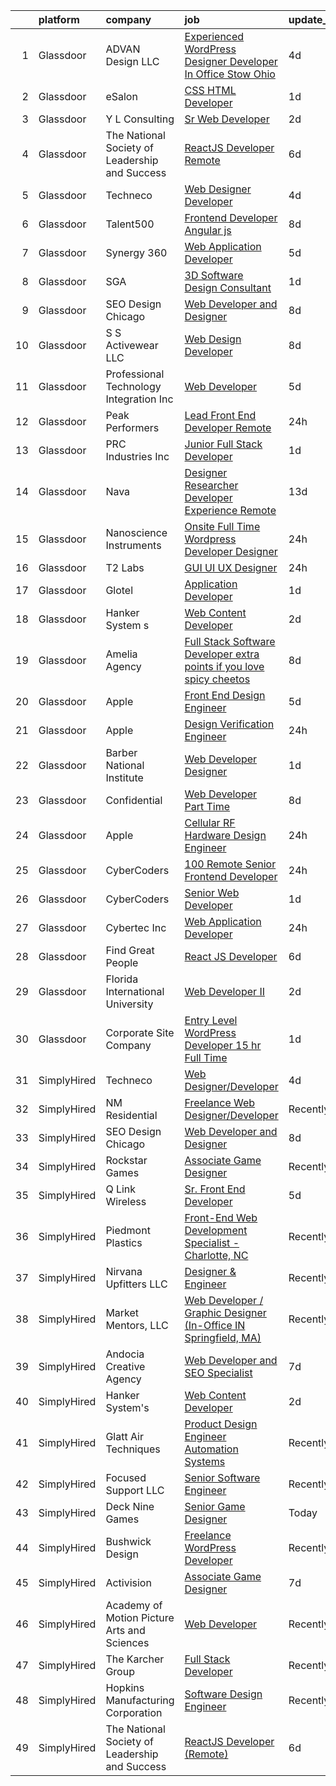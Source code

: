 

|    | platform    | company                                        | job                                                                                                                                                                                                                                                                                                                                                                                                                                                                                                                                                                                                                                                                                                                                                                                                                                                                                                                                                                                                                                                                                                                                                                                                                                                                                                                                                                                              | update_time   | location          |
|---:|:------------|:-----------------------------------------------|:-------------------------------------------------------------------------------------------------------------------------------------------------------------------------------------------------------------------------------------------------------------------------------------------------------------------------------------------------------------------------------------------------------------------------------------------------------------------------------------------------------------------------------------------------------------------------------------------------------------------------------------------------------------------------------------------------------------------------------------------------------------------------------------------------------------------------------------------------------------------------------------------------------------------------------------------------------------------------------------------------------------------------------------------------------------------------------------------------------------------------------------------------------------------------------------------------------------------------------------------------------------------------------------------------------------------------------------------------------------------------------------------------|:--------------|:------------------|
|  1 | Glassdoor   | ADVAN Design LLC                               | [Experienced WordPress Designer Developer In Office Stow  Ohio](https://www.glassdoor.com/partner/jobListing.htm?pos=101&ao=1110586&s=58&guid=00000181473da5c4a607580cb6b16c1b&src=GD_JOB_AD&t=SR&vt=w&ea=1&cs=1_21464cae&cb=1654757631856&jobListingId=1007917643696&cpc=DDAF007DC262A9A9&jrtk=3-0-1g53jr9fpm6q1801-1g53jr9g63c2l000-5ff23c5acf5c8d17--6NYlbfkN0D55hMz5WA8YX_dLayiPM-06ubVX86EvwRRl9IlyL2IOxUk6jvVi89EQpwJ_IRxxURGsp9L37NUwP3BB_cr5DGNmbSMs30THpfvwIpJVeBv_FyqtVXeZwvKyxs3MdHXAHPWOEjf3eO_aNgc7nNZ0Tckfv22IIh7me0jK0kDgsfbccu7SAmZy5O5qsyds6vwCr4HN_Z3Uf0sSEDpRVSh5jhK6rko1GV0s3dCtb3G9cGj2RnDbexz1HRf-NPI5RGDkLL9I6JFhVgaUDF4eHT4h83FSL0vwasQa-QscafpCl3N98deVsG_xwJ6IX8YZmUd19xxnK6x6AP4cdinvJE5z6d1Dc00AX_gbWdELXxYltY777oyGPpl-08da3fDS0ozJQL3wF9PyaeQ7UISiwlYLxwaqxyKDkwATMF67HPsu6GJTscI8dTKZHkQOJ4JL8BCXSGo20ujz0PY6ndiAL8AgEFAbrw68vrrYWmxg6r0JWCwSB9qCDy9Bw8DOwqPHJqQtzX3sf3NQhZseiHXQ-R_MMJ3G9UO2SrMYhUHeCjAhxZszjKUc0CpkfUa)                                                                                                                                                                                                                                                                                                                                                                                                                                         | 4d            | Stow, OH          |
|  2 | Glassdoor   | eSalon                                         | [CSS   HTML Developer](https://www.glassdoor.com/partner/jobListing.htm?pos=105&ao=1110586&s=58&guid=00000181473da5c4a607580cb6b16c1b&src=GD_JOB_AD&t=SR&vt=w&ea=1&cs=1_ed57b664&cb=1654757631856&jobListingId=1007924725713&cpc=AC285F3A3ECA6BB0&jrtk=3-0-1g53jr9fpm6q1801-1g53jr9g63c2l000-d78d28495f642f53--6NYlbfkN0BEZjN4yZdNxGTJSfeQLQOWG2stMqrQEYxPlXsGtCvXCbogS6p6IFYnszG3ouTNGqz6O7jpNIceYlz64cswnB0sIHM7SRDvZqn9H6CTiV_93sAbrfT2OsakmclQVsZTpbu-Yrthf8MLuwd4pYCyTtZPYjZXbP28sb7Nsrd8BES0pL2YqK_prWsJdN8oKMJTYJLAldvWPv93DAqNGytpVpcKCs-YCa6EBmo1YRrLpd3Is88R4cyREcULtYfa25Nu_LlZguzZTlxnWmJxAvmwQcI_55mSbr2EAQMPJuX8KVcfdgf5tfDn49X0YYD2XPG-jfPAcQLbqOI0FwtaFGxYgopCuNW2HoT0maoprYCLSFOJS6CsQvWaNbY8px-v6Z97saFke18V_4Hzcr3MIJ6o9zo-6ky9TMbLqTUU3nPQbMGFQbOOMMI0lGDT0v1i-_yOwswbBcUMMFtokg%3D%3D)                                                                                                                                                                                                                                                                                                                                                                                                                                                                                                                                                                                      | 1d            | Remote            |
|  3 | Glassdoor   | Y L Consulting                                 | [Sr  Web Developer](https://www.glassdoor.com/partner/jobListing.htm?pos=118&ao=1110586&s=58&guid=00000181473da5c4a607580cb6b16c1b&src=GD_JOB_AD&t=SR&vt=w&ea=1&cs=1_9c8a0b95&cb=1654757631858&jobListingId=1007921431267&cpc=5EFBB0462F9C6B7A&jrtk=3-0-1g53jr9fpm6q1801-1g53jr9g63c2l000-1136f29e4fa20dd8--6NYlbfkN0A570iEHGn0FiNWR_fD1pExddv97b9IVM8oRVs3VShWoHWCXBDhjgPgXI0fKFiZso2KlrAgphz6bithVkVKfHLZlL-lX2VT4NHJQteXG0YeCGWewZzEN1TdJc5qCKuzsiPkLVS8PipLBmmdR9hhwhcDKWGRBj9jimmsidYGakcv9h5Ik0ZHiHwvSRruvlwY675tHUwz5DtCHGhq6PZT2Go5QERQebfvO59OKSFc1OkNDcTN-0TeYGXEYqXXBwyINVXzlhaEAHLQGSuDkU80d25slta-_XAuz1CoHq6HxFnMljIK7Tu14EcM_U3Nv1_lDlAKuolWMW4Lx_UIPM7-AfoaS76Lzvsj4QmuDTidW72gVQGsMd_ZZE9Kgft3j4_fvQ5DyFQmXUScgmAW81yEHMCyoaLAnsjZ1XyON1M7hJCIx8RFs1oBCw-UTxgYiG6gwDM_k9G6Mez_mbTNRZWYpdXMHVOSCQBzky4-Fa-qSo4hSiPEXokE4fk0iFbGYUibGm1kvFuD333kWg%3D%3D)                                                                                                                                                                                                                                                                                                                                                                                                                                                                                                                         | 2d            | Remote            |
|  4 | Glassdoor   | The National Society of Leadership and Success | [ReactJS Developer  Remote ](https://www.glassdoor.com/partner/jobListing.htm?pos=128&ao=1136043&s=58&guid=00000181473da5c4a607580cb6b16c1b&src=GD_JOB_AD&t=SR&vt=w&ea=1&cs=1_cdcb9f7b&cb=1654757631859&jobListingId=1007912762336&jrtk=3-0-1g53jr9fpm6q1801-1g53jr9g63c2l000-f557ca080c60bcbb-)                                                                                                                                                                                                                                                                                                                                                                                                                                                                                                                                                                                                                                                                                                                                                                                                                                                                                                                                                                                                                                                                                                 | 6d            | Miami, FL         |
|  5 | Glassdoor   | Techneco                                       | [Web Designer Developer](https://www.glassdoor.com/partner/jobListing.htm?pos=130&ao=1136043&s=58&guid=00000181473da5c4a607580cb6b16c1b&src=GD_JOB_AD&t=SR&vt=w&ea=1&cs=1_3641fbb9&cb=1654757631860&jobListingId=1007917975416&jrtk=3-0-1g53jr9fpm6q1801-1g53jr9g63c2l000-5066b3ab79b21723-)                                                                                                                                                                                                                                                                                                                                                                                                                                                                                                                                                                                                                                                                                                                                                                                                                                                                                                                                                                                                                                                                                                     | 4d            | Remote            |
|  6 | Glassdoor   | Talent500                                      | [Frontend Developer   Angular js](https://www.glassdoor.com/partner/jobListing.htm?pos=115&ao=1110586&s=58&guid=00000181473da5c4a607580cb6b16c1b&src=GD_JOB_AD&t=SR&vt=w&cs=1_fd94760b&cb=1654757631858&jobListingId=1007904529317&cpc=F41FEAB56D215062&jrtk=3-0-1g53jr9fpm6q1801-1g53jr9g63c2l000-87f5623e7ebd3c43--6NYlbfkN0D5mXFGwCT9lo97i3gsfTR9iTAPBTm16RjVfbVH6M8QHIvpChn350CMaRdfCnvphGEiHbD88e3eusYPSLb0KuxUHtWedkwmMl5nDyWXtdD_VE31fhdpyL4O8B4VjX96RxYXKBMpG_wd45xNqkLRcUQ6AJTWSvLGJOZ1ffR2dQiGLXEAeLnr-ujHjIf2boT3GTSfbVeWcc3q0BN5sCRWD1riW8_BIug4tD3N3k-xfhVTxaeohH5zieX3M2BDs2kGQGav5wexHsoHSN2nFo_I3EYbaq6XcGxpWcYeOHdtVFEtGgO2bNAWF0Gw8ya2sYh__7m-iAJqgv_9oz4D4MexEStV3E9VSt2O2E6n8N49-7TWjSp6Ib_JBI0UfRRWHsGRmIQlqAkoJR39t1DOGecd8HFMQZ-LNwcqo-PsYtstOf0BT-j4YseutePi-UxXjWLdPTmG9rIHkGBcpinbGJ8O3N8M2HpnJkPlmgl7Sf9iENHPn2MVMsI3_VNxqD-7nmaGnv2T5eeKtD9uOvBu4Z9mTZ_plc8q47bOHV41h6487OoOnjMn2Y9s7LkkN0Y1bj_3Cnf2mZz5Hhryty4YiOkmJUAup2McraduVBhI9qe5Q3B0KA%3D%3D)                                                                                                                                                                                                                                                                                                                                                                                                                | 8d            | Remote            |
|  7 | Glassdoor   | Synergy 360                                    | [Web Application Developer](https://www.glassdoor.com/partner/jobListing.htm?pos=106&ao=1110586&s=58&guid=00000181473da5c4a607580cb6b16c1b&src=GD_JOB_AD&t=SR&vt=w&ea=1&cs=1_0de08d74&cb=1654757631856&jobListingId=1007916078773&cpc=01657B10174A43CF&jrtk=3-0-1g53jr9fpm6q1801-1g53jr9g63c2l000-29ccddcbc13599f4--6NYlbfkN0D3144mSAre_s2DyY13LhQs0VT40Ny06JpOHOzDNPfCMOPtH0hK8WyPBEVs6-RgPgnDufC31XtsuCJqo2t82BuI4oDEEYmSSiJecdWdwZ5OkPEEIKfQITnmixD97aXNUSMzjoxhCKQuq1KRbgfrOJ90P5KGiPcJ5p4rhkZ_0KPveUBLie4BHOSvCqtR9KEzhcUSDOvvYyZjJVn2S1jC0ANY7tm9xoU6yM3IIxlc5Ddyb06QYUXo9FBj8gMVaCWf2TFvNxI2GCqRft9cYD5TTvn5Y842bt0ARNMeARoXxtBdaqBx9Kt8A_TvzeW6K2qOhspDsS2AHMT3x5eTvFsFg4AHisdioy_UWLLwJyQ-sUJXcZSZ_I-K9VfyxUpwPnb8pOSNvzgiV6aX5W6784GykXQRXqf3umpoR9VVWYETYGzP2JmTM1hapYaG_CDI3eAgxnz0T7rae_J1EGlQA1CE5dftaYgRgvcfDUGF60C854-cX4rDYTO_6DeYuJij9JPx9po%3D)                                                                                                                                                                                                                                                                                                                                                                                                                                                                                                                               | 5d            | Remote            |
|  8 | Glassdoor   | SGA                                            | [3D Software Design Consultant](https://www.glassdoor.com/partner/jobListing.htm?pos=123&ao=1110586&s=58&guid=00000181473da5c4a607580cb6b16c1b&src=GD_JOB_AD&t=SR&vt=w&ea=1&cs=1_d9379ff7&cb=1654757631859&jobListingId=1007923712008&cpc=F4EED0218A761C36&jrtk=3-0-1g53jr9fpm6q1801-1g53jr9g63c2l000-d6b75b6fdf2d29f3--6NYlbfkN0Aic2FNJq_PpCkQ8C7f8kkQfiNvDILPGYFPhiImqsOhVE9kIE0Hm27a4PIqhs3A6nVlKtoYE2R5zUWSH50fTmCTsylpZdrk9AE3i4WYI3ewdzOoaDP7VQAz2ALnJljcomVWIB9OfCJZRzVg1tBzdWF_LfoXxW-IurCzUZVaRYkP7VlDCLg6Y6Jd9whLJqKSXn5AbHo76BJFAWvz3mGzgCck9M9brarALVIzZSGtd6TKkHqsW_A_I43p93n9XqqVnuhuiSc6SnkgK956RooDcrzeP4-Ur3GsKDCZFqaAfZfg-ce4u4R6rvmzxGdx8Sp8var9HWNPNZqym3RsPPXBtKp6i4cMBbnZMmZIY2cPqbz2d8L8_bW-_dy0-Rprl_WHcuvvFKV-C4fGDyml0YcFPZsbQsq8RT0-dE2QdKxqk2tcs3I8cU7DhqLvSIQLhx0ewSB55mY1hVNMl3QbMqWYY7MRzITVrFkhjJr8YPP2UI3m7GxjM1PyUqnNgpxJAGlNflkHcB_RjudTxA%3D%3D)                                                                                                                                                                                                                                                                                                                                                                                                                                                                                                             | 1d            | San Jose, CA      |
|  9 | Glassdoor   | SEO Design Chicago                             | [Web Developer and Designer](https://www.glassdoor.com/partner/jobListing.htm?pos=129&ao=1136043&s=58&guid=00000181473da5c4a607580cb6b16c1b&src=GD_JOB_AD&t=SR&vt=w&ea=1&cs=1_2020b19e&cb=1654757631859&jobListingId=1007905745551&jrtk=3-0-1g53jr9fpm6q1801-1g53jr9g63c2l000-edb5c12235ecbca6-)                                                                                                                                                                                                                                                                                                                                                                                                                                                                                                                                                                                                                                                                                                                                                                                                                                                                                                                                                                                                                                                                                                 | 8d            | Remote            |
| 10 | Glassdoor   | S S Activewear LLC                             | [Web Design Developer](https://www.glassdoor.com/partner/jobListing.htm?pos=102&ao=1110586&s=58&guid=00000181473da5c4a607580cb6b16c1b&src=GD_JOB_AD&t=SR&vt=w&cs=1_ee731e1a&cb=1654757631855&jobListingId=1007907546318&cpc=EE82F4BE751B39CD&jrtk=3-0-1g53jr9fpm6q1801-1g53jr9g63c2l000-9a94e0e65c736bca--6NYlbfkN0Ajr136nt6A_LHOZ7dazkZBMRVGXfFx1UH3hXSlGZi78qV2vh4IIPaG56QxCFgA56Adpr9RaXdipIXu1R4bmSOvMziN5foyE-Hu6-wOJzorB798i-BTTof0WkY407sJ8JJ-b48jkEdELNvzxft-sRf5NMtJ6JiYIBRDHRpWroXbQqBaO_5kxxHvN-KYbt9H9FU-F8bCVWeed56PDkhqUEuRGHhHzWK0Nu3lZP0kPet2iRwACwaCwOfDb-EMyWgGqkEBetBJK1ErJidnsNGviaIp3j3c4fEJ9QHZtB9JS4PoDifFxaVwroA3xYDn_zeuHHwiUQPR0V0Xl8gLFzSfe6Kd6T1AYXTykQZZoEsQhVpP7SQEwQ6AJqdyl7m1DQkXpVa37FyNjhgT4OlO2oa2_pzkK-9eUFSgmLZ4cLDmKhKmeh3WLqQaxSaHymFq2ghgQdmb65bZn8eI-mRSo3gUkqNGKD8wCK1mEehz9dvwCb3i_7mcxHPnSmFc9tdtx8ENK36slBQracbAXfdHCIgMgnDzlS2QN7MaOPnMD39lKHkR3S7xOhHAgxAHlhtjkFesG7SL7DQqrxRIiR916_D8QQM1GZmSAx1wxL--tpqPOLMKDfhqe20B7NmINIihMO8BJAoqzAuvl3qfpDRC6CQe0GVEp_YlAq4XPKkI8g9i_SXexeFzcCZdef-6NTlVQ9OtCNrF0MlMNflBAp0QK05NQp0XNqkL2u8CggZR9WyY9k44Wm5JO-rr6yMWXCSTjCOuOJk%3D)                                                                                                                                                                                                                                                                         | 8d            | Bolingbrook, IL   |
| 11 | Glassdoor   | Professional Technology Integration  Inc       | [Web Developer](https://www.glassdoor.com/partner/jobListing.htm?pos=124&ao=1110586&s=58&guid=00000181473da5c4a607580cb6b16c1b&src=GD_JOB_AD&t=SR&vt=w&ea=1&cs=1_7259c2f5&cb=1654757631859&jobListingId=1007916804818&cpc=9908D8D4413DBB8A&jrtk=3-0-1g53jr9fpm6q1801-1g53jr9g63c2l000-1ae6fa55cd02a2b8--6NYlbfkN0CxP5eqahSjqXr0D5ytgzapk24O0aoHOFXOFipKNsq5vdODBmzByVVxgqoPStOx5p3cOVzRoWYwuK8fujv_pb3DvoBpatLIMqpiKDV-obQccrSsym2weDIWvx-G2Lo53qJHbqQak6VFhMIBqXrQSJZ3nOOPQCcxx2Im5d6qgmmk4eJzsPwhUA022BtUArrGy59A5KD9F74pfWwLTaaDzK1GztN1jyKImIRb0pAII7ROo7vcjdBR542vJrrVRoJ1aNvi0c0Zk_l550Hx4eVDfZBnS5hZpi6m-tUDpEsuacLAcDT-d_azMsQxB7fE2v7lB1QFAHPA114bxchY2Q51DNeXM_NhKf9rGKAoX85_TpERcyLOKpg5nysbhe1L6RFEdxcqDdx3jlFPjM2fOYjwSCjK7uUNz4lR9fBu4-iAhcsNWotkNx2J68ZdskwvSs4L0zxiUPidABBr9ARcXf2FW49SGeoY_BagA1dHNMuHHk0Voxx7PDxrCLgFh0-KL-Pqz4wF10A4wO5aOPBQSj0vWl33E97lUra1ZH3fpR6wJJlybu_s2b_G1Q71)                                                                                                                                                                                                                                                                                                                                                                                                                                                                                         | 5d            | Atlanta, GA       |
| 12 | Glassdoor   | Peak Performers                                | [Lead Front End Developer  Remote ](https://www.glassdoor.com/partner/jobListing.htm?pos=117&ao=1110586&s=58&guid=00000181473da5c4a607580cb6b16c1b&src=GD_JOB_AD&t=SR&vt=w&ea=1&cs=1_93f7db00&cb=1654757631858&jobListingId=1007926142322&cpc=D2F1DE17EE1F43B9&jrtk=3-0-1g53jr9fpm6q1801-1g53jr9g63c2l000-a18a62bd0dbb7209--6NYlbfkN0AX_4CYIvWFVA435E2RDot9sX-OlR2KTHdLRUP7CmfXrIXs_xUKOR6jRoFT4FW3Lv0_8c0i5yrz8ZRS2BCnSKvOg8zmutHqDYpLfJQALyvoI8g-x02lETLyEJLmehyO2hWjyiS2Mbb4WOeV8rGvz3SSvSgnW2WJT9vlAuofu-JTNVcd9s7M1lbx6zGDUQC8yfKzwDRYevNsGOcXl0Qj6vlYNQugrt9gMkHf3ItxKv0C47iR15Sj31F_H9IOyi3C9gUNDE10GfUBvjJGFDMve0NVpoHM2jqBTB9ZsdWqG1CKBS-KcOra2A3OSExoH1ld8H1PpxtLA89xRjGHbbxBhRNXCkgVkB0v2mpSKvQjmvCYo-ALJsTuE0ZrPzM6PjCflC9OoGqEdThmgcUT5FEUvwC5Smzux_j2l6vgGezW-y3mhrw8bsQ9DeuTRECCEZYnNUMBW64jsEjRD6BRXl00bziT-CWWM67a1zurAI14p0OWqugrvt9tCx7x9FWEibQWwOAUmulgEn7difUS0Fj8muyo)                                                                                                                                                                                                                                                                                                                                                                                                                                                                                                     | 24h           | Remote            |
| 13 | Glassdoor   | PRC Industries  Inc                            | [Junior Full Stack Developer](https://www.glassdoor.com/partner/jobListing.htm?pos=103&ao=1110586&s=58&guid=00000181473da5c4a607580cb6b16c1b&src=GD_JOB_AD&t=SR&vt=w&ea=1&cs=1_d2e9685e&cb=1654757631856&jobListingId=1007923512930&cpc=9507B69CE123BFBE&jrtk=3-0-1g53jr9fpm6q1801-1g53jr9g63c2l000-df9d79e5423699d4--6NYlbfkN0CO3DEfAY9A68AIVwcxeRGvQUfeLcLgbZIyCfLEHxv2SWGKfgJWTED4_Z4nihJdleGrXGQigOA8z8rOlK1LtPOz1qT_siv63a-28dQth0QBnkP5EWEfvZNhrRWqTAqC3iqsHJ9moYFKHe3thFMuOqY8N5OukuQrk1C1JAVM45Dv8MGwmxnHnhrUJNEwoIkNRsFIppttGz_ZFdIh_3i1zL1Dq_ZSgt5wdVG8hVsK7XuPRAdY1Plf2bz0XD5toWMIe_2ySP54XSLBnuCdlPC0bCBdPyIfgqoafHOjtu525sP-fXMuib47q0eUj644esPEzbXRB_AM56nq5tF9pzq83nui0nmf7MzlNSCetXDgNB_VVDIngLxBWmra6bkKDKrtJ4y-ynlnsGWJvaj4oqMwltj_amLvp-zukYr7AtSRifRIT6QuWDIhtuG-nqqhIpQChOUtko6ky4NTuxFEzAf_Jfe4RD4I44ppiFx-wjVnOgAjvH8wZspUorY3rj4AXglEYiIXjC0HFnMYvA%3D%3D)                                                                                                                                                                                                                                                                                                                                                                                                                                                                                                               | 1d            | Hauppauge, NY     |
| 14 | Glassdoor   | Nava                                           | [Designer Researcher  Developer Experience  Remote ](https://www.glassdoor.com/partner/jobListing.htm?pos=127&ao=1136043&s=58&guid=00000181473da5c4a607580cb6b16c1b&src=GD_JOB_AD&t=SR&vt=w&cs=1_e5db6354&cb=1654757631859&jobListingId=1007895284049&jrtk=3-0-1g53jr9fpm6q1801-1g53jr9g63c2l000-6915f9656e40c825-)                                                                                                                                                                                                                                                                                                                                                                                                                                                                                                                                                                                                                                                                                                                                                                                                                                                                                                                                                                                                                                                                              | 13d           | Remote            |
| 15 | Glassdoor   | Nanoscience Instruments                        | [Onsite Full Time Wordpress Developer Designer](https://www.glassdoor.com/partner/jobListing.htm?pos=104&ao=1110586&s=58&guid=00000181473da5c4a607580cb6b16c1b&src=GD_JOB_AD&t=SR&vt=w&ea=1&cs=1_8ee5e0e9&cb=1654757631856&jobListingId=1007926136725&cpc=009A9C8147DF705D&jrtk=3-0-1g53jr9fpm6q1801-1g53jr9g63c2l000-5069f7cf6be236dd--6NYlbfkN0ApRnHUsNjnfNRWRnM7ATff9SNPzL8qSlFUCY4RzXflRD5VaCzMStmEdENmNM8JWCKXvxC4QtR_mvMC5kqUrpzT7iwktI0Hn79S6pMaOtfpmv-Cyt-vRNjahz6qtzfhn-fLCNKgq638TYlWfOc-h8uz8NE3KvVrtsgrfsQFPgJUm0VytLuTzaMLBpx5dZiIV1u8yKTvnmrDtE2K1yS_EPyhgOMPbCHQHzcwPDqLIAKPF7tcfihYeQ6dwLC6oSJdphtlDCRyNFNbzPpBIe0VpvF_KKw5m3l4cnZTyv8Ls93j1sLvqHygnv1HsAa5R5hiDBlISUMMmxeHt78OIEDsqzWN4PDSNlADJtKJKor5TnT4sRm0gyhj-gfFUuR8iEhzPE9T-x4WZSNJ-ffJ-BT7SjHyuVaq98XHHKjWKnIhMh9Xm6VOVzPQhI9yaZ2iIMAeDtMbH5hTdnuMxOmzxx4mh4LrBRNOBlFrvgL0cMWaewlK4dutdY614W_6PO49YKkobR-4WhJayU_GkQ%3D%3D)                                                                                                                                                                                                                                                                                                                                                                                                                                                                                             | 24h           | Phoenix, AZ       |
| 16 | Glassdoor   | T2 Labs                                        | [GUI UI UX Designer](https://www.glassdoor.com/partner/jobListing.htm?pos=113&ao=1110586&s=58&guid=00000181473da5c4a607580cb6b16c1b&src=GD_JOB_AD&t=SR&vt=w&ea=1&cs=1_ae4669b9&cb=1654757631857&jobListingId=1007927015310&cpc=D69957E0862862E0&jrtk=3-0-1g53jr9fpm6q1801-1g53jr9g63c2l000-88fdad46afa941a8--6NYlbfkN0D2W1O6DpjgqM5t-Ytd4rWfN7zm7KgZNT6v4xi380-TNoafG_tUEkKvJdXorb6VoYSE6sjVX1kUCkmsNuH6WCf5kO5Gs5uD9UVjt-nV7YkXjbodDSuQRyGQsosBRGhih3WcdfQltN15nJROO-E6KuzdoSIxQvmOdLaL6hSdVz9Aa1WRUbnTPubpH0DqG3RXpyxzL6wHmZNA8C6CE1RVvcobQwY7yzNyyWDaRJarbyV5C5V-yIONpYzaG5NYgXGjZmlsOVBoOVkAx5eCB8EaoYKyedr10a5CRzPoykP3loCXohITCsOT9KI4dDyG06epQYPwgPzXZVA2pHdGjE5RT-P6faawRusZ4qro0fJXD8O8WZ7QlbcnP_899qL-RJm-hsNpJsdSd6cim2RDyg227RKZQzVFKmWwtLnGmt-OZD_T2D1JoxFg4NQytfM9C2UNmFCGw5r4hJCxH0felfNywFn-)                                                                                                                                                                                                                                                                                                                                                                                                                                                                                                                                                                                    | 24h           | Remote            |
| 17 | Glassdoor   | Glotel                                         | [Application Developer](https://www.glassdoor.com/partner/jobListing.htm?pos=119&ao=1110586&s=58&guid=00000181473da5c4a607580cb6b16c1b&src=GD_JOB_AD&t=SR&vt=w&ea=1&cs=1_973385fe&cb=1654757631859&jobListingId=1007924451786&cpc=0FE1F5EA2BC84A01&jrtk=3-0-1g53jr9fpm6q1801-1g53jr9g63c2l000-50054bc649e96b3d--6NYlbfkN0AHt4n_Kd3AD0gWGSZbfdNPfFEtyPJDPwBacocU8oa4KMgYMdO-E2bXbUttnvS2UprtqXqi1RpH7_RSoHERFtUvgIoAvpbwydqelx60xda45X6-iCn-Xy6WvnaPNyTC8Iw9kIipQ1gNGsBzo1KnNGwdQ3dYy5FuF_JdbfXvXrD333RJoXdyyuQjwT8oWlJfbt1yNCZoYDR4VepcKc5tTI7NxlCJ5_1HArcq-llmMQpVYqwHeLvJeUK9Eq2ZAzb7ktTD47xEkhWi0o_EdI1CCaHw1MeaEvRY-iC7hpIi1y8z3jPqm-3vCDuzIwjIF9u0yrNfw7E2kyHFkY1ClV3EzjzoNAWA-NLMtzd8py_PBO_WCKv7pia2uSTreqLSx6Rm0dCbTVvVnzJF2sNB5Gofb1XzrwvGxft_eRckZmiBDetXBJUjxzTHBYrPqrxp66ozxOOIZ8XXAXRSaDZweqm6YklaLCHbQkB6iOpOdhWjXByc5CtbECJ--9R--QMbZOSvAy-zP_ORdWxJDQ%3D%3D)                                                                                                                                                                                                                                                                                                                                                                                                                                                                                                                     | 1d            | Winchester, KY    |
| 18 | Glassdoor   | Hanker System s                                | [Web Content Developer](https://www.glassdoor.com/partner/jobListing.htm?pos=125&ao=1136043&s=58&guid=00000181473da5c4a607580cb6b16c1b&src=GD_JOB_AD&t=SR&vt=w&ea=1&cs=1_0654c0c3&cb=1654757631859&jobListingId=1007920966722&jrtk=3-0-1g53jr9fpm6q1801-1g53jr9g63c2l000-4bd204d5999c692c-)                                                                                                                                                                                                                                                                                                                                                                                                                                                                                                                                                                                                                                                                                                                                                                                                                                                                                                                                                                                                                                                                                                      | 2d            | Remote            |
| 19 | Glassdoor   | Amelia Agency                                  | [Full Stack Software Developer  extra points if you love spicy cheetos ](https://www.glassdoor.com/partner/jobListing.htm?pos=109&ao=1110586&s=58&guid=00000181473da5c4a607580cb6b16c1b&src=GD_JOB_AD&t=SR&vt=w&ea=1&cs=1_8b597f5b&cb=1654757631857&jobListingId=1007905190328&cpc=1120CD366D53BFD9&jrtk=3-0-1g53jr9fpm6q1801-1g53jr9g63c2l000-67856edb6d341728--6NYlbfkN0DnWT2MWh3PjM2wGGC7mpX-PKFto2gAIuK8vCM8ePi-hpLYk1KqrofZgPTWXPSBynrJI52abg7-pww4gidOsU03XaLmBhLwalfYZqdGX9y7CVtOsxZpVCYqhwMvoOxjUu0GyMK6-_HoTxubhrZPIFEBztbP9edVRRWyNFHpxru3WqhWfNKBH_zTMLBWK-PldWilFqODFWy6wFy9thGVF56l0gjSaFdQg5vkZvp5I0yWWZABKQsU9-8zhc2uFqDzsMvDh6af0MsL4Ao0gG3XMz3sv-KVRmLDfcjRfp6bGsn2_6wBN9qV2-a7qllIbiPTNRVuz2n6wEDr-0A3ZbPg6_DOA2FuLDXnfeHMe69kSs87ZRW26548wC7-g22E9ig80KC1uPr3G4_CSgcE6FHdiczKMaAcuO_LwhEocpMDIeDeQRp-yRw64bE-8A73Tvr3H_E77XVEZ2ntTYis4XRJhWkBF1rjKPgWQ0b2-646AwYWE_ctkgbHVeI6pwGoAkG44Chv1aQQhBzjoi3aj3ygAwbcwPJp501l0xXsr4Gbyg5RW81LaxB1Asi9kd5oD1fFr64%3D)                                                                                                                                                                                                                                                                                                                                                                                                                  | 8d            | Remote            |
| 20 | Glassdoor   | Apple                                          | [Front End Design Engineer](https://www.glassdoor.com/partner/jobListing.htm?pos=112&ao=1110586&s=58&guid=00000181473da5c4a607580cb6b16c1b&src=GD_JOB_AD&t=SR&vt=w&cs=1_e747ef6a&cb=1654757631857&jobListingId=1007917017039&cpc=155EB9D5185558AF&jrtk=3-0-1g53jr9fpm6q1801-1g53jr9g63c2l000-024e67ab84e899c4--6NYlbfkN0BvKrLyj5gPmtZO9T8euul8TCxuuKNOtzRJOomxnwSEodTz2Bc-sPZlMlNbJQ5kKAuamD8E0y8fib0F8wutCtfIGSb471QHU10me4iGiQrDnZ3-x6hN4JEXclGmEWSJEjzkIPaa9eKZaRy3nL4JjynJ8p5ziDXBpcVgJgP1KwoSR9UBfNHD6iz6J4w1IZr_wwLsF3zx2tDbIrc76PhG0Gq7rh4W0FiLu6jbaUF14w1AVw9lmmXGIWjwEiyY41GX1X7tftSoq2xNQdRervxT5vEx9PtSXw6Omh-gapNThiES8gh8L4OAemJ7SgoNAezgdPVKU11sDaV5sgoRLlYeDvFYuPIVbHIZinmCU6XiqI0I4LFbvapQJ97k7__H3vsSimapZSQHXqK_IWHmNoYv7661GDpSQpkvhYKQcsTBjhSeQcAG531dR08UX3goF0UYTfH2GdAp1sxxrHwUn5WmvxNTjSo6lHKZie016fg2PxJTSvYkICR-ZL0tWoay03UgQtUf38QyE5fWCSpGqm4ZgpGtLoJSLm9ksBYY9eORTP3qFuahI4Eidmp0c72sScqlBP-qw5nrheg689E4j9kI_GO2hhkO5Zg2L1wKgt4_bcweK7UfyxP8Lk560NOn7cogYhN084DJ3iP7TauXRyWVSjg7j4MILJE_PSI2H4wD6FRvrUT1n8N0H6TsI6C-B36TxIF9YhdVfvYT4-EcgD3d0c1zRWBUA4nb7I1lHOTC3RTZheEQsYTbh3ui3qQnh2wRPLjYaJD7iXK3-zCUvmkTPfUvXJy0637Zme1LlBiluwbM8_ynlewSeAn6ZkIO65ArHUm3e4_htTQRmqgEeiH3FtnqdQF9ChS3tCEut0KXZGPlhEcabmVGU0YUPdsFhRAj3BIAsL84tumMSvl3pDWJUyBkhBWUQMDZP1AqheOCdWv_3wIi659yCyFpbGgtGWmBoVu-0e2KFfTfRGvwi38IVF5D)                                                  | 5d            | Beaverton, OR     |
| 21 | Glassdoor   | Apple                                          | [Design Verification Engineer](https://www.glassdoor.com/partner/jobListing.htm?pos=116&ao=1110586&s=58&guid=00000181473da5c4a607580cb6b16c1b&src=GD_JOB_AD&t=SR&vt=w&cs=1_40bb406a&cb=1654757631858&jobListingId=1007927430809&cpc=1CBFC3E34E2A31FF&jrtk=3-0-1g53jr9fpm6q1801-1g53jr9g63c2l000-49ad2346d924915b--6NYlbfkN0BvKrLyj5gPmtZO9T8euul8TCxuuKNOtzRJOomxnwSEodTz2Bc-sPZlSXfvz6ygy0sLr0tqZENdehNZlygHo5PMcieK-J_3SFFWDqljZtfJTLbLh3thFrLxDnv2ZHWZkqygNsHU2QndLHz6awDqboy_YEb2_FoW8NPv1cegmUxlN10fciLFjLnjDAW7U5yuKVZiqUwfvblK2eHfM9wHWiUSmbnO4YUsWk37l5N9RjXHxZ0CvEImkv1nT_ZNouhzyf48HukXypAzDsfBsUoa48_cM-yoGH5YuUJjs7CTL_Js8pBWhVKNNF7Hzt8Uz9FLCrz1rJ9XISybjgOhUNPym1QBAQKcfLl4NBslem6e9Uo9EXbAlh_DS0bgbHfLDrgK2Qn_17c3xS_DNdIV28tjUSzFK_gxzQvsGTyqQuMwzZmU4djdIpaJU58BdMkjsMH8hguVhQWEMC1cFewm2qxNlB4soOfdhGPqnxTraBSPCmGh42bVco0gk6stndMrHK_TaX7oaTNm5yn0eVQsIUwNYrGkGcxcz7q9NiM0npAkeY_Pu-BdmvUTKrBsCvvrzli3WhSbyISMMKAx9cih_ZxlV6sX3MAu5ep4X189N-4c0xmmSK1IVBsnyHtm1WD0IH_4pATmd1ySnBrJ3usW3VrICdJNVixMKr_rAcDXMneWFPZLXKzzL-jIrqQMWW8b3F_FVjwxWY4vzOklG0M2a5A-s9HHMydEYS9ht4wZ9GUdZUMfRbBqun1IfnZk71PPdL8bHtEh1-QVywqDlX86F-SgYIPUQKzv-khMri51hJ8T9fukqgJ-m1mwgLxkDdlKIDQBA3rGOIIUhIJfuef7VandOEByN7PfzlQRfe49Dagb8iwarVqmpENNYCmX8fu2fWlHZu0HoVOD2wYksjFT8EQ7ORnKlh68y8D7gUr9GuZxqrfK_NxwsXBtFcNDMlC3-L1DdeUlp06S3NpfIPw6shsDhHQR)                                               | 24h           | Austin, TX        |
| 22 | Glassdoor   | Barber National Institute                      | [Web Developer Designer](https://www.glassdoor.com/partner/jobListing.htm?pos=110&ao=1110586&s=58&guid=00000181473da5c4a607580cb6b16c1b&src=GD_JOB_AD&t=SR&vt=w&ea=1&cs=1_6c1fe3b5&cb=1654757631857&jobListingId=1007924789569&cpc=5FEB1BEB8E14EF52&jrtk=3-0-1g53jr9fpm6q1801-1g53jr9g63c2l000-6e16d3ab5abbf78a--6NYlbfkN0CQ8XWnopUwa2N10crpRVKCxVtySCUBlVivHB_lAYh7Jd-INwIO3-Qg6-ABR5Fuy4QPYhOoO-o_zNVo4BoJX4SrEdwTA6XBteWNF1MW3sIHJ3bhv5Z-Fy5PnYYy_aTeYtorIrhqi3IohZiWJu_KGc_b4EUbvDc0jXnAsre9q-OX2a_d6DaE2jS5cqSOqlNbBjfRh9ij-dJo6RCWKdItbvmycDEHxGYW5cEimsduLsGO_xlUlRyFfpdPhkPE3mMZ6uOkJ_C0WgDetubzbWlScMlRHX5IkrmLGqw1pIHtRXsQagusFFP-rErwEt-9YAGLmnz_MuDZauWpnDQTwmYCXF1XGHY96uLAGs5wTIkgeDAVUUWge50AQwGBg2a8vzHFjz-bpN-JNHJax9OzFd7ZA5CysGNz9toy_9gLwlVwgNY33whun62b6aEWnvcJJ-Ko54SfTe2a23rRgZkAPh3vlZ2ctGOSEhSFxeyMDE8TQTub2Yt572GsAjq-r2hWcqTcf32c1U_1UKX3Fzlv4trgKuSQ79Wp772-3ot5r9IeCTvEgQ%3D%3D)                                                                                                                                                                                                                                                                                                                                                                                                                                                                                    | 1d            | Erie, PA          |
| 23 | Glassdoor   | Confidential                                   | [Web Developer  Part Time ](https://www.glassdoor.com/partner/jobListing.htm?pos=107&ao=1110586&s=58&guid=00000181473da5c4a607580cb6b16c1b&src=GD_JOB_AD&t=SR&vt=w&ea=1&cs=1_24fa5c65&cb=1654757631857&jobListingId=1007905392235&cpc=07D58528F3898F33&jrtk=3-0-1g53jr9fpm6q1801-1g53jr9g63c2l000-e35ddc5ee4aa6cfa--6NYlbfkN0Aud7R_qXNqhvcbvKxhCMvxmp6vd4wU5ICURI82C-tj0bxnp2FillRMqLjFUiAFY2MOJtH8PZep5gZCImZUtOW6OjO_q_5L4DMjnDv0PaINld1IO6GVyU804OJf1AzR25XkgXte8BTmlSuI13_S97ZDW9HrI16PFH_f8ay9XLAfgt-waIqHWAl5yNFoTidGVaIx4_76-vYTNSKGS2H22FO02A0UJUStqrcI3BKVjj98UAfLlMX-RluaCgKak_biAze9S3h6D1xEEKZuneAMUXW26ZnhYpNDUlm-hgfE-KDBsc2dZ6kAiKSjPiSOuzQjTSJbC2f83Sssc1CGIKctnAzRiw0addLM7aobZMUWILo_jENv88Iuc5WBYgO3PQ4eh8jgeFu4Xw4yAn2-i5fKF5xjeZwg8ou6yByzip0Ye4vHYOSWuYEfIDnt6cMLfz7FqCDVwb-BuUXmC6AoH3ysdOCXS1aS23glve739909VabGDeGeyFOoxf6hUJJ8hLByhYaXOAdRvDXaWg%3D%3D)                                                                                                                                                                                                                                                                                                                                                                                                                                                                                                                 | 8d            | Remote            |
| 24 | Glassdoor   | Apple                                          | [Cellular RF Hardware Design Engineer](https://www.glassdoor.com/partner/jobListing.htm?pos=114&ao=1110586&s=58&guid=00000181473da5c4a607580cb6b16c1b&src=GD_JOB_AD&t=SR&vt=w&cs=1_1db245b9&cb=1654757631857&jobListingId=1007925394478&cpc=3DB599BF2F4828F0&jrtk=3-0-1g53jr9fpm6q1801-1g53jr9g63c2l000-ce056404966f6f61--6NYlbfkN0BvKrLyj5gPmtZO9T8euul8TCxuuKNOtzRJOomxnwSEodTz2Bc-sPZlSXfvz6ygy0uZ-fkYSDyDKbxUEW-uia-cLag4BbfrkVLFjKrw3EE9jKGGUUSEGSL5pxDC5UAcmGLLwxHNIbYjCPn1nle5LhdgmxSS3-wSz8TFPkcydu903tNpMxcmBXVzoQvDwixTPj6pdo3-d8fZRTvJGE9Qrtm_ZIdaaI8zo_kWDpPOnG7xUqliOlK0KLTSj-g_kXDdBQ6YQmcfHEiWny1ZPI36ph8J3FufjksnYLFpDoopj4ikO915xPx9_UYS43xJkMQSP7rYBMjs9MWpj2kQojgAVzJP1Up0wCfTnxrE3Aw98vQVFt_hCbDl-cunpSCV3yU-KwUklnx6Hk5tuqu2mD6Tu8zwt7Mh3czacpvVPw1Cyxl5cSDyqjiXraFPp15xb60zYVH9hWBfjeMtoHNsI60mx5nvNCg3EnTOQK6quo1XFv7Xfmvu2FOO4_5qEqen408AhjDl-3Inpo3MUffJ08ZBdwTv0j7WcXFSFn-Jn2osdFM-tRSveBXD5o3zyX3d6tXcVwdPnDBIB1arLTgSk80gKzyDeprYP0Xwq75RY7wQMpskCu4ja7gHpl2wXN_vxZAfJn3mjptV5PsQOKzQPd5W0LZXXUs5s6sl0Pxuv8x7CRFdYD1kqTyCVaSFchwMWBgHv2oq_1xOg1n4rq3kWIKBYzuRSPRl_vxXVxiOnWvbWUioOWWjA1QZdseX3iTgi0YrI3pIA8hdrYzFq4XhONP8YT7zBbP-cp3IqRFBY3SAX4z0UFzub0F8rdplWqkt4iUJ2uS8fJPrZhDp7-TNLYu85dYZFvmzj4lmIEIcfm1kLCwSNM7SzA6qZJG4vpxuXh6rynClbC79IzQEXZw5v17mIfydvu2F8DB5_wlOww0VlgpaD-A0f8sT1xg_x6rWMOEMG5rLOCiv81dA-CFgMMXPzx92LotlHK4gDeQ%3D)                         | 24h           | Austin, TX        |
| 25 | Glassdoor   | CyberCoders                                    | [100  Remote Senior Frontend Developer](https://www.glassdoor.com/partner/jobListing.htm?pos=122&ao=1110586&s=58&guid=00000181473da5c4a607580cb6b16c1b&src=GD_JOB_AD&t=SR&vt=w&ea=1&cs=1_9f6c6b83&cb=1654757631859&jobListingId=1007926544898&cpc=3DB599BF2F4828F0&jrtk=3-0-1g53jr9fpm6q1801-1g53jr9g63c2l000-6ab6acefcdbf0114--6NYlbfkN0CpFJQzrgRR8WqXWK1qKKEqALWJw739KlKqr2H-MSI4eoBlI4EFrmor2FYZMP3muM3qdBt929Cj499ciDPEXCsutTpVd4IxYvlyRKKFZfusRglqYYJdzGD_UYgtHuitUCWacRCUhj-qg8n5dzELtlka6i7v1xDJ61IZJwb_6MlM8WOYU2VqMxFZidq1yoghPkBZ0DBNBnItxcyuFDic7O_ycMSl_7l7nzs1WyDh_36WJEf2L5nFBnjiuumXKLc6vlygrIRxAjuwbDKWAogn9CfZ9-XhIdQ4n297rLLiGx_cvtFdFLbrKBM889j2r9iEomdP0SqAXmkDvDaGDuQa_7--dEw5dnV7JG9o_PX7jgL-m2lFzkAAjeaDg8rDkXwHyJIToh6262fJkcV9ngQ3zOdDSdNYmgLa5fSUOGAi4d4Tnm0IuPtsQYpyyVLiBBF1-mMyBZefpglN5RNLvEITFiEsBId1OgAhteYGmV6KgT-dFVoHp19fZG8vOU2zzAHekSu_Wvp4R80HST8oV_hpweESifzNn9-O5yEM_UxegLpOtlQmm85wz4vZ56tUuyTuE3kWl6YjOpMXM4JqDTNo25mflhgqdpZPiJHPiMXytV4tBSxi3FjaZJSiTn11b2JqSeZvbb0lSFlYFkeVgpCzKB59Naf5DjSInDHcPQdwp8tnC99kJgL2FgM3BORHbKleefOXB3sT_2VnErsINEkvZPLRJWefxLEKVVMqhGBwcF-l_QFrpv-LrbBBYRoccSG8IwiQjXAYrVc8tT0w5yOcDbflOCma9tZAUwLEc6d85ElVL9Qe9C_YIrWn4XcYuDDNMykkzK7QmWAJObGyWK0m5qSiv8R8N9_ZdCGNsZqbW1Ede5XQEcA4ZGQHVM0Qe27PUCXrf1zE7HXWwdPKabVfUnC6RUFt0MuDoldo5iy7d5LgCFRhmFGpsN6QjxQmkks4xw0h0XjQ_hJOBPhztKhh2Rjggw-EFkiNWqvPIMjbZUtTOybMspWQF7ii) | 24h           | Los Angeles, CA   |
| 26 | Glassdoor   | CyberCoders                                    | [Senior Web Developer](https://www.glassdoor.com/partner/jobListing.htm?pos=121&ao=1110586&s=58&guid=00000181473da5c4a607580cb6b16c1b&src=GD_JOB_AD&t=SR&vt=w&ea=1&cs=1_75d4e635&cb=1654757631859&jobListingId=1007924033578&cpc=A65DF3A704A48F9B&jrtk=3-0-1g53jr9fpm6q1801-1g53jr9g63c2l000-6d31b77fc285e3f4--6NYlbfkN0CpFJQzrgRR8WqXWK1qKKEqALWJw739KlKqr2H-MSI4eoBlI4EFrmor2FYZMP3muM1cYvA9Aw0ogsSCkY0oUkKYBSuSPj2y0n1Ij2PzQh3EKsJ-oGab0XvxOnPrQj2A4LianBMyhmZfWuxPwBOR91ZlSw8ejYqUYE5ijlgO2uWSctyXpYozcPjgRb4NTvgfje1iP6xELIRJIsfvLA2ZpieTmcEVRw4kS_x91jKm0YgC97kcSfyHx7Au2buYPirWm6KgRsWCoELrxz8r1-1oh5FP0z0EpgcUCKVhovp5NwtkpWxPov-mjs26kpzKadWYbnoujnZMBB1ZG-OrE5En4rzbUtbMe78T-PwoUAd4vM16bpt7xzidU1tjfCN0BDl4LJNlH9UCBqWlOFLIybW1R9o2D0uAlHs4vzI74qASNDDYslAh9cmua1Az_MsvcuSn-Kd_uoln1XR7UQk8IHOa95vmo-jzbGmQ5yqW2HStJ0c1zV9pmkhnxFwB-VVWo37gTCVg0wYxymiLsk2IyofLmEUnIY-UXT5z4Jcu83fyfv8mteyaSg94A3r5Qq85Qjyr_yhsYeCHzFLZhmDFhMnR3Vc65aXP9_rAnsqGDcGAefQHQBE7jxHxQZeru8FoYtNBixgSHyBCc-U-oY4QmRk5_1jLvbXMCJEgpeIQMNEhN0t1aWWRE9isKP44UK_OWpmRg_kWGNrT5rwaOuZTi-q-qJ0YxByyd7Oij99gcHITzo3mmYspNcA0kNT9tmjgqZt3ayPMUO-wOrELz_4PJkmrgmWD6fCG1FwzOcPFtarjP02eoErQqSW5njghsCa1m6xPYAG_gUopzPvo2XJCy4Ddy1c_OUzfLcY8xl13x8Iwg9L0N9qnGBv5wss7Vgubbj5tcmx9C_fJBUEYZWkPYiZDHVy9mF6L3sd2YwWp94V_N3bo9k70SNJdta8aIHYIrPUATAqJ2CuZu5cG-bN4f46eyqBXnRtVeejN7_A%3D)                                    | 1d            | Aurora, IL        |
| 27 | Glassdoor   | Cybertec Inc                                   | [Web Application Developer](https://www.glassdoor.com/partner/jobListing.htm?pos=126&ao=1136043&s=58&guid=00000181473da5c4a607580cb6b16c1b&src=GD_JOB_AD&t=SR&vt=w&ea=1&cs=1_488aa338&cb=1654757631859&jobListingId=1007926056460&jrtk=3-0-1g53jr9fpm6q1801-1g53jr9g63c2l000-dc846ea0a3f4aeb2-)                                                                                                                                                                                                                                                                                                                                                                                                                                                                                                                                                                                                                                                                                                                                                                                                                                                                                                                                                                                                                                                                                                  | 24h           | Remote            |
| 28 | Glassdoor   | Find Great People                              | [React JS Developer](https://www.glassdoor.com/partner/jobListing.htm?pos=120&ao=1110586&s=58&guid=00000181473da5c4a607580cb6b16c1b&src=GD_JOB_AD&t=SR&vt=w&ea=1&cs=1_092e50ed&cb=1654757631859&jobListingId=1007913858980&cpc=FAE5E775D180B2FB&jrtk=3-0-1g53jr9fpm6q1801-1g53jr9g63c2l000-50046d1a9f96e0dd--6NYlbfkN0AB_wwm9c7mTJ6mF64Z4C4YaWvUN0ue2WMj8uKqDGvbSUpQdFC8tKXzAleKNXG88hYwYo7_6SOjKpFqANQN_RMkMAs9bXckDtnpY2QBOrwSSIYFbNfgq21bqInz25C6AbzUXDZgdZOcU_Q9ZDOZcxXTPdqLsiHYqxPuMGuC8olsmA_OgwcyYn-I5nnTHiXLVVR35_vWuxsX6-RLBmqSJO2ZHsF7z0iF3KccVcsH0O6EktTVH4Yso0fyV0vpz-tzmU2lSMXdAxRqnylXQTOdJH8ef37tM6-dJ1FhfdbeISVpbHs3JhCGZOpqqb_Nbjvt7aZ0zAupy3Cw6x8V4-TYn-SpMs3683_YxCw5G0_UeADY1oKI4orIhTONR6jaL7Hwx42k5-kM_YP0ZvryI01PQ-8vITfEbmOqI6veD0Vz6gkpyOnO7L4qrrkBKFwKv157Z9hSFG8l_-0BLz8_rRchhiCZ39k8s9RQK0Mb0EZCQB0IgnfGrtUgr-PGPVNdNXKVcPaaqpXvog3v_A%3D%3D)                                                                                                                                                                                                                                                                                                                                                                                                                                                                                                                        | 6d            | Greenville, SC    |
| 29 | Glassdoor   | Florida International University               | [Web Developer II](https://www.glassdoor.com/partner/jobListing.htm?pos=108&ao=1110586&s=58&guid=00000181473da5c4a607580cb6b16c1b&src=GD_JOB_AD&t=SR&vt=w&ea=1&cs=1_07d05609&cb=1654757631857&jobListingId=1007920628461&cpc=AF8BC9077DDDE68D&jrtk=3-0-1g53jr9fpm6q1801-1g53jr9g63c2l000-393bcf82ed210612--6NYlbfkN0DLkcw5Q3s657oqdLk9yDcyRlkr7t5cD5jTxS32Y7QMMtENgPBh4g6D27Zh5N8yOQIxU9g4e5UiugGzPl3BivaQeT97uKWY1tXA-1Je47SSNKC05S4Nwho2p6XvjI_ljAIdIUDJdOn_Xm84S69q91FYVRcsECnzCDatEJkzzPgDuwfA_qOwi6MwivaR9go7C--tMF9it6h4MBZ-WZl_UhIc3IFVWkfFQ8l_yKG0fYa-EruBzBqulpkDSg9vqGEi5AiUQJxsP8J08q-8cLCxUSkx4ly9qSX8rBvX_X8BVuxJfSLyFlwmfadXfVx83T2zsj_Ksl2zuUEkiIC7Lk7AcRkrPtTqQDaSjBHsax62QW-pR6oMHwySXOCGndAGXrw4hcFfJuqjIwrqzrbLx1VIxzNMOmrAvsyaqKSFpCRZCvTy7ZcC0ebxjE2iOuFyV39cAF6PR4tS2GluwMq9NXufseiYLPDDntidosu9PtL5h3jLSrTJP3Ct7RAJdf858h0v0yNm8Tml1rpCqQ%3D%3D)                                                                                                                                                                                                                                                                                                                                                                                                                                                                                                                          | 2d            | Miami, FL         |
| 30 | Glassdoor   | Corporate Site Company                         | [Entry Level WordPress Developer    15 hr Full Time](https://www.glassdoor.com/partner/jobListing.htm?pos=111&ao=1110586&s=58&guid=00000181473da5c4a607580cb6b16c1b&src=GD_JOB_AD&t=SR&vt=w&ea=1&cs=1_4ed389dc&cb=1654757631857&jobListingId=1007923886121&cpc=ACAF1607C5C1E404&jrtk=3-0-1g53jr9fpm6q1801-1g53jr9g63c2l000-657ed6bd31ffe8f2--6NYlbfkN0AeP6dUjUDB9_ebEcF2hELKmsUMVtDnSXhyPsB9H9xn6zZk6mZAGXef5W2chRZiPAeXKGFBt8wTst3h70mkAsLD0Nz9ymYCFi3kvNdpwMYqnBEe8Gg1Qc60bFdGRWvdy2iBXVq_WYIe_X6d1wVGwKBPYfCfkadD3vJHsOQHfnwaqd-Rp2uSQcATTdcHTE1WiyQiRMGDf4XlHRa63qmfzqvs9Nd2zFh09UwtEppSXKLe3Bcrfa6xWD9S5FgaWr2QCJoPsyMSvei9u_5CSXoh7pkhrhNht82KVFPNSZbkiBHQaacuk4v9bT4Db3iBgLqzCHOmSReL-HVwu6IvRUKq6jy3gy9IVPUaHhOnol1GY9SRe3xxGM5qr9xs1dDn4zlVFAYk1qaLW6bFf2wZaQ-tKCAFxI9g6id9AdbqW7aCjRd81LJK86skc0DcbFMBax4O32btODoe5duHz3pOlvmT8trTWAoCf6KLG8t8e6UVW6t_xffTmrTJf_qY5RhxsDN0bOJfR7rlCsRQjQ%3D%3D)                                                                                                                                                                                                                                                                                                                                                                                                                                                                                        | 1d            | Durham, NC        |
| 31 | SimplyHired | Techneco                                       | [Web Designer/Developer](https://www.simplyhired.com/job/KQs336V23DU70eIBi7-cTmPlhslH1zOzI_bIrydNTJLwg-uRPtkjYQ?q=design+developer)                                                                                                                                                                                                                                                                                                                                                                                                                                                                                                                                                                                                                                                                                                                                                                                                                                                                                                                                                                                                                                                                                                                                                                                                                                                              | 4d            | Remote            |
| 32 | SimplyHired | NM Residential                                 | [Freelance Web Designer/Developer](https://www.simplyhired.com/job/zao1aEnmjwM1sgDxz00dr4GlswQ0AExCBs1sMqgrE2RqVbHorF14Zw?q=design+developer)                                                                                                                                                                                                                                                                                                                                                                                                                                                                                                                                                                                                                                                                                                                                                                                                                                                                                                                                                                                                                                                                                                                                                                                                                                                    | Recently      | Orlando, FL       |
| 33 | SimplyHired | SEO Design Chicago                             | [Web Developer and Designer](https://www.simplyhired.com/job/FjzmiF5LocletrYRA1n-Axbq9osZZ5ZuleN5Fh7qXPRhqE4TPW8oeA?q=design+developer)                                                                                                                                                                                                                                                                                                                                                                                                                                                                                                                                                                                                                                                                                                                                                                                                                                                                                                                                                                                                                                                                                                                                                                                                                                                          | 8d            | Remote            |
| 34 | SimplyHired | Rockstar Games                                 | [Associate Game Designer](https://www.simplyhired.com/job/vdV8vlT3gviLv2JCIKjxS72bf-KmVFeMRA0oYSRtEaTI4YyrugfY7Q?q=design+developer)                                                                                                                                                                                                                                                                                                                                                                                                                                                                                                                                                                                                                                                                                                                                                                                                                                                                                                                                                                                                                                                                                                                                                                                                                                                             | Recently      | Carlsbad, CA      |
| 35 | SimplyHired | Q Link Wireless                                | [Sr. Front End Developer](https://www.simplyhired.com/job/949HjTlr_rt7BIsXcpT6kuk8OMiRNMdutAxo0Alfu4pc-J62IrfRdw?q=design+developer)                                                                                                                                                                                                                                                                                                                                                                                                                                                                                                                                                                                                                                                                                                                                                                                                                                                                                                                                                                                                                                                                                                                                                                                                                                                             | 5d            | Coral Springs, FL |
| 36 | SimplyHired | Piedmont Plastics                              | [Front-End Web Development Specialist - Charlotte, NC](https://www.simplyhired.com/job/puGR9dPSBhy7ioI2V9eUNXxatJn7aHUtRPOv1P0KxovbLCcxd93c5g?q=design+developer)                                                                                                                                                                                                                                                                                                                                                                                                                                                                                                                                                                                                                                                                                                                                                                                                                                                                                                                                                                                                                                                                                                                                                                                                                                | Recently      | Charlotte, NC     |
| 37 | SimplyHired | Nirvana Upfitters LLC                          | [Designer & Engineer](https://www.simplyhired.com/job/rlLEqlmZkCIL8yj9j2Dk_So1za3xgxBUNjSD-WzhcIQzLCpuPSqxLg?q=design+developer)                                                                                                                                                                                                                                                                                                                                                                                                                                                                                                                                                                                                                                                                                                                                                                                                                                                                                                                                                                                                                                                                                                                                                                                                                                                                 | Recently      | Leominster, MA    |
| 38 | SimplyHired | Market Mentors, LLC                            | [Web Developer / Graphic Designer (In-Office IN Springfield, MA)](https://www.simplyhired.com/job/6kf3uuwQ1EOl7Fl3dSxs72FKsBasyP0W-R29HngWXbHTwb_VXh3XfA?q=design+developer)                                                                                                                                                                                                                                                                                                                                                                                                                                                                                                                                                                                                                                                                                                                                                                                                                                                                                                                                                                                                                                                                                                                                                                                                                     | Recently      | Springfield, MA   |
| 39 | SimplyHired | Andocia Creative Agency                        | [Web Developer and SEO Specialist](https://www.simplyhired.com/job/Tiug1YomN0sKFjhMCngbk6AyXW-86w80zVmQJlF1sY0AZB0BrGpqhQ?q=design+developer)                                                                                                                                                                                                                                                                                                                                                                                                                                                                                                                                                                                                                                                                                                                                                                                                                                                                                                                                                                                                                                                                                                                                                                                                                                                    | 7d            | Remote            |
| 40 | SimplyHired | Hanker System's                                | [Web Content Developer](https://www.simplyhired.com/job/A4nFnpC7czExASKBLKIypVEuSnGIyZz2qXe1GRoCKe927sssPI57KA?q=design+developer)                                                                                                                                                                                                                                                                                                                                                                                                                                                                                                                                                                                                                                                                                                                                                                                                                                                                                                                                                                                                                                                                                                                                                                                                                                                               | 2d            | Remote            |
| 41 | SimplyHired | Glatt Air Techniques                           | [Product Design Engineer Automation Systems](https://www.simplyhired.com/job/CO4072qJKi5qqAVOYnG70QqF-nIjki_E6BVfNIYNiWJtvCBG4dP8sA?q=design+developer)                                                                                                                                                                                                                                                                                                                                                                                                                                                                                                                                                                                                                                                                                                                                                                                                                                                                                                                                                                                                                                                                                                                                                                                                                                          | Recently      | Ramsey, NJ        |
| 42 | SimplyHired | Focused Support LLC                            | [Senior Software Engineer](https://www.simplyhired.com/job/Oy0JyfBQrB7idC_QUoj5aAz6aJQW662K8w3ejBmFrAgNpb4GXoJB0w?q=design+developer)                                                                                                                                                                                                                                                                                                                                                                                                                                                                                                                                                                                                                                                                                                                                                                                                                                                                                                                                                                                                                                                                                                                                                                                                                                                            | Recently      | Logan, UT         |
| 43 | SimplyHired | Deck Nine Games                                | [Senior Game Designer](https://www.simplyhired.com/job/vjs2vqHBjp7XdBzK4fC8Z7SySwO8s7inUlf6-TeFDb7VbqRdq5LujQ?q=design+developer)                                                                                                                                                                                                                                                                                                                                                                                                                                                                                                                                                                                                                                                                                                                                                                                                                                                                                                                                                                                                                                                                                                                                                                                                                                                                | Today         | Remote            |
| 44 | SimplyHired | Bushwick Design                                | [Freelance WordPress Developer](https://www.simplyhired.com/job/cT9tazAs1RJDKybQmBhxG0cez39wk9YtXMULvuD1Jh9iVS3-uLQ0sA?q=design+developer)                                                                                                                                                                                                                                                                                                                                                                                                                                                                                                                                                                                                                                                                                                                                                                                                                                                                                                                                                                                                                                                                                                                                                                                                                                                       | Recently      | Remote            |
| 45 | SimplyHired | Activision                                     | [Associate Game Designer](https://www.simplyhired.com/job/HhR_lVohfX3ttFHBQPTs3oR0UHK0IXopD3JZ70K2cAMxDySTwTr3NA?q=design+developer)                                                                                                                                                                                                                                                                                                                                                                                                                                                                                                                                                                                                                                                                                                                                                                                                                                                                                                                                                                                                                                                                                                                                                                                                                                                             | 7d            | Los Angeles, CA   |
| 46 | SimplyHired | Academy of Motion Picture Arts and Sciences    | [Web Developer](https://www.simplyhired.com/job/w0j_xQyCxZSxUhtG5jttqShLH8NcG_6TihbA5cIGydBT4GqyL0Xg7Q?q=design+developer)                                                                                                                                                                                                                                                                                                                                                                                                                                                                                                                                                                                                                                                                                                                                                                                                                                                                                                                                                                                                                                                                                                                                                                                                                                                                       | Recently      | Beverly Hills, CA |
| 47 | SimplyHired | The Karcher Group                              | [Full Stack Developer](https://www.simplyhired.com/job/JPw9CyuAtCQORfA796L8vj-gOKaXyrTgcCdogVfa28m5K5DN7SazUw?q=design+developer)                                                                                                                                                                                                                                                                                                                                                                                                                                                                                                                                                                                                                                                                                                                                                                                                                                                                                                                                                                                                                                                                                                                                                                                                                                                                | Recently      | North Canton, OH  |
| 48 | SimplyHired | Hopkins Manufacturing Corporation              | [Software Design Engineer](https://www.simplyhired.com/job/qY8slYaw9wD2ocnPC4HaJoxOS535kfd1g9te5vVup0OD4IWDFxIROg?q=design+developer)                                                                                                                                                                                                                                                                                                                                                                                                                                                                                                                                                                                                                                                                                                                                                                                                                                                                                                                                                                                                                                                                                                                                                                                                                                                            | Recently      | Emporia, KS       |
| 49 | SimplyHired | The National Society of Leadership and Success | [ReactJS Developer (Remote)](https://www.simplyhired.com/job/VVdD8FAdKgp6_paAbNzHGayj4JTf6wbif-wqfRKSx4DNnHw-wkbKKw?q=design+developer)                                                                                                                                                                                                                                                                                                                                                                                                                                                                                                                                                                                                                                                                                                                                                                                                                                                                                                                                                                                                                                                                                                                                                                                                                                                          | 6d            | Miami, FL         |
